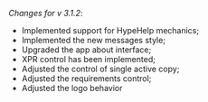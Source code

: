 _Changes for v 3.1.2_:
- Implemented support for HypeHelp mechanics;
- Implemented the new messages style;
- Upgraded the app about interface;
- XPR control has been implemented;
- Adjusted the control of single active copy;
- Adjusted the requirements control;
- Adjusted the logo behavior
